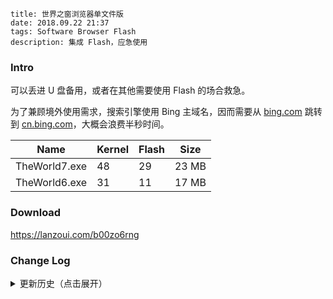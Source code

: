 ```
title: 世界之窗浏览器单文件版
date: 2018.09.22 21:37
tags: Software Browser Flash
description: 集成 Flash，应急使用
```

### Intro

可以丢进 U 盘备用，或者在其他需要使用 Flash 的场合救急。

为了兼顾境外使用需求，搜索引擎使用 Bing 主域名，因而需要从 [bing.com](https://bing.com) 跳转到 [cn.bing.com](https://cn.bing.com)，大概会浪费半秒时间。

| Name          | Kernel | Flash | Size  |
| ------------- | ------ | ----- | ----- |
| TheWorld7.exe | 48     | 29    | 23 MB |
| TheWorld6.exe | 31     | 11    | 17 MB |

### Download

<https://lanzoui.com/b00zo6rng>

### Change Log

<details>
<summary>更新历史（点击展开）</summary>

#### 20210609

- 精简无用资源以减小体积。

- 修复弹出程序兼容性助手的 Bug。

- 保留英语语言文件。

- 更改首页为新标签页；将新标签页替换为空白页面；去除收藏栏提示文字。

- 更新 Flash 版本至 29（最后一个不锁区版本）。

- TheWorld6 无更新。

- 不再提供 Lite 版。

#### 20181104

- 略微减小体积。

- 默认使用微软雅黑字体。

#### 20180304

- 修改浏览器设置，关闭“保存密码”提示。

</details>
